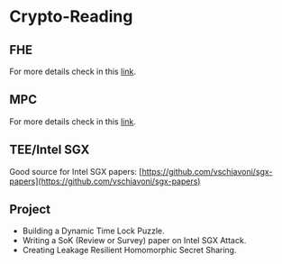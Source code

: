 # Crypto-Reading

## FHE

For more details check in this [link](https://github.com/arupmondal-cs/Research-FHE). 

## MPC

For more details check in this [link](https://github.com/arupmondal-cs/awesome-mpc). 

## TEE/Intel SGX

Good source for Intel SGX papers: [https://github.com/vschiavoni/sgx-papers](https://github.com/vschiavoni/sgx-papers)


## Project

* Building a Dynamic Time Lock Puzzle.
* Writing a SoK (Review or Survey) paper on Intel SGX Attack.
* Creating Leakage Resilient Homomorphic Secret Sharing.

